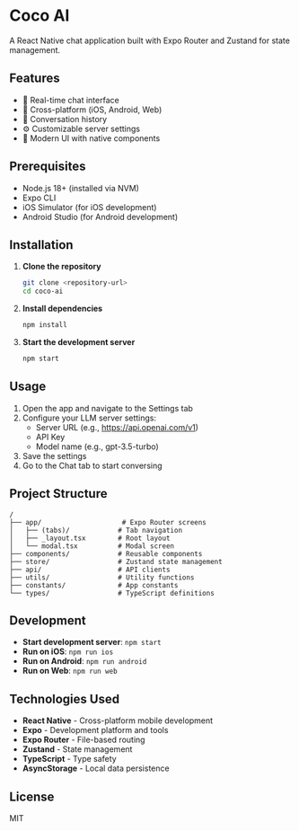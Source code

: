 # Coco AI

A React Native chat application built with Expo Router and Zustand for state management.

## Features

- 💬 Real-time chat interface
- 📱 Cross-platform (iOS, Android, Web)
- 🔄 Conversation history
- ⚙️ Customizable server settings
- 🎨 Modern UI with native components

## Prerequisites

- Node.js 18+ (installed via NVM)
- Expo CLI
- iOS Simulator (for iOS development)
- Android Studio (for Android development)

## Installation

1. **Clone the repository**
   ```bash
   git clone <repository-url>
   cd coco-ai
   ```

2. **Install dependencies**
   ```bash
   npm install
   ```

3. **Start the development server**
   ```bash
   npm start
   ```

## Usage

1. Open the app and navigate to the Settings tab
2. Configure your LLM server settings:
   - Server URL (e.g., https://api.openai.com/v1)
   - API Key
   - Model name (e.g., gpt-3.5-turbo)
3. Save the settings
4. Go to the Chat tab to start conversing

## Project Structure

```
/
├── app/                    # Expo Router screens
│   ├── (tabs)/            # Tab navigation
│   ├── _layout.tsx        # Root layout
│   └── modal.tsx          # Modal screen
├── components/            # Reusable components
├── store/                 # Zustand state management
├── api/                   # API clients
├── utils/                 # Utility functions
├── constants/             # App constants
└── types/                 # TypeScript definitions
```

## Development

- **Start development server**: `npm start`
- **Run on iOS**: `npm run ios`
- **Run on Android**: `npm run android`
- **Run on Web**: `npm run web`

## Technologies Used

- **React Native** - Cross-platform mobile development
- **Expo** - Development platform and tools
- **Expo Router** - File-based routing
- **Zustand** - State management
- **TypeScript** - Type safety
- **AsyncStorage** - Local data persistence

## License

MIT 